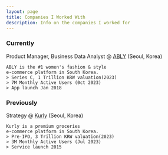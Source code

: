 ```yaml
---
layout: page
title: Companies I Worked With
description: Info on the companies I worked for
---
```


### Currently

Product Manager, Business Data Analyst
@ [ABLY](https://a-bly.com/app) (Seoul, Korea)

```
ABLY is the #1 women's fashion & style
e-commerce platform in South Korea.
> Series C, 1 Trillion KRW valuation(2023)
> 7M Monthly Active Users (0ct 2023) 
> App launch Jan 2018
```

### Previously

Strategy
@ [Kurly](https://www.kurly.com/main?id=notice&n_ad=nad-a001-04-000000079871889&n_ad_group=grp-a001-04-000000012325458&n_campaign_type=4&n_contract=tct-a001-04-000000000181482&n_keyword=%EB%A7%88%EC%BC%93%EC%BB%AC%EB%A6%AC&n_keyword_id=nkw-a001-04-000002286659203&n_media=27758&n_query=%EB%A7%88%EC%BC%93%EC%BB%AC%EB%A6%AC&n_rank=1&no=1223&gclid=Cj0KCQjw-pyqBhDmARIsAKd9XIPFkM2067zn_EnnNxi_urDYxuDkr69itshxb89mn_QEpRlSMtmgd4YaAlglEALw_wcB) (Seoul, Korea)

```
Kurly is a premium groceries 
e-commerce platform in South Korea.
> Pre-IPO, 3 Trillion KRW valuation(2023)
> 3M Monthly Active Users (Jul 2023)
> Service launch 2015
```
